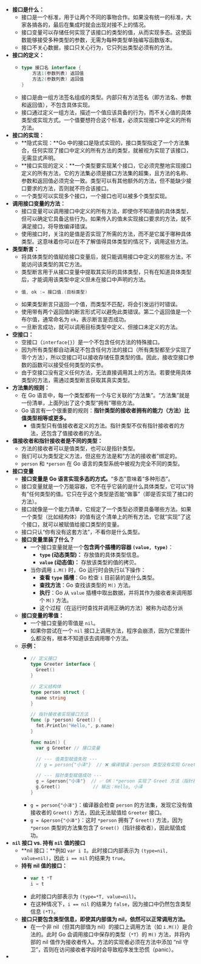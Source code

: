 - **接口是什么：**
	- 接口是一个标准，用于让两个不同的事物合作。如果没有统一的标准，大家各搞各的，最后在集成时就会出现对接不上的情况。
	- 接口变量可以存储任何实现了该接口的类型的值，从而实现多态。这使函数能够接受多种类型的参数，无需为每种类型单独编写函数版本。
	- 接口不关心数据，接口只关心行为，它只列出类型必须有的方法。
- **接口的定义：**
	- ```go
	  type 接口名 interface {
	      方法1(参数列表) 返回值
	      方法2(参数列表) 返回值
	  }
	  ```
	- 接口是由一组方法签名组成的类型。内部只有方法签名（即方法名、参数和返回值），不包含具体实现。
	- 接口通过定义一组方法，描述一个值应该具备的行为，而不关心值的具体类型或实现方式。一个值要想符合这个标准，必须实现接口中定义的所有方法。
- **接口的实现：**
	- **隐式实现：**Go 中的接口是隐式实现的，接口类型指定了一个方法集合，任何实现了接口中定义的所有方法的类型，就被视为实现了该接口，无需显式声明。
	- **接口实现的定义：**一个类型要实现某个接口，它必须完整地实现接口定义的所有方法，它的方法集必须是接口方法集的超集，且方法的名称、参数和返回值必须完全一致。类型可以有其他额外的方法，但不能缺少接口要求的方法，否则就不符合该接口。
	- 一个类型可以实现多个接口，一个接口也可以被多个类型实现。
- **调用接口变量的方法：**
	- 接口变量可以调用接口中定义的所有方法，即使你不知道值的具体类型，但可以确定它具备这些行为。如果传入的值未实现接口要求的方法，就不满足接口，将导致编译错误。
	- 使用接口时，关注的是值是否实现了所需的方法，而不是它属于哪种具体类型。这意味着你可以在不了解值得具体类型的情况下，调用这些方法。
- **类型断言：**
	- 将具体类型的值赋给接口变量后，就只能调用接口中定义的那些方法，不能访问该类型的其它方法。
	- 类型断言用于从接口变量中提取其实际的具体类型，只有在知道具体类型后，才能调用该类型中定义但未在接口中声明的方法。
	- ```go
	  值, ok := 接口值.(目标类型)
	  ```
	- 如果类型断言只返回一个值，而类型不匹配，将会引发运行时错误。
	- 使用带有两个返回值的断言形式可以避免此类错误。第二个返回值是一个布尔值，通常命名为 `ok`，表示断言是否成功。
	- 一旦断言成功，就可以调用目标类型中定义、但接口未定义的方法。
- **空接口：**
	- 空接口（`interface{}`）是一个不包含任何方法的特殊接口。
	- 因为所有类型都自动满足不包含任何方法的接口（所有类型都至少实现了零个方法），所以空接口可以接收存储任意类型的值。因此，接收空接口参数的函数可以接受任何类型的实参。
	- 由于空接口没有定义任何方法，无法直接调用其上的方法。若要使用具体类型的方法，需通过类型断言获取其真实类型。
- **方法集的规则：**
	- 在 Go 语言中，每一个类型都有一个与它关联的“方法集”。“方法集”就是一份清单，上面列出了这个类型“拥有”哪些方法。
	- Go 语言有一个很重要的规则：**指针类型的接收者拥有的能力（方法）比值类型相等或更多。**
		- 值类型只有值接收者定义的方法。指针类型不仅有指针接收者的方法，还包含了值接收者的方法。
- **值接收者和指针接收者是不同的类型：**
	- 方法的接收者可以是值类型，也可以是指针类型。
	- 我们可以为类型定义方法，但这些方法是和“方法的接收者”绑定的。
	- `person` 和 `*person` 在 Go 语言的类型系统中被视为完全不同的类型。
- **接口变量**
	- **接口变量是 Go 语言实现多态的方式。**“多态”意味着“多种形态”。
	- 接口变量就是一个万能容器，它不在乎它装的是什么具体类型，它可以“持有”任何类型的值。它只在乎这个类型是否能“做事”（即是否实现了接口的方法）。
	- 接口就像是一个能力清单，它规定了一个类型必须要具备哪些方法。如果一个类型（比如结构体）的值有这个清单上的所有方法，它就“实现”了这个接口，就可以被赋值给接口类型的变量。
	- 接口只认“你有没有这套方法”，不看你是什么类型。
	- **接口变量里装了什么？**
		- 一个接口变量就是一个**包含两个插槽的容器 `(value, type)`**：
			- **`type` (动态类型)：** 存放值的具体类型信息。
			- **`value` (动态值)：** 存放该类型的值的拷贝。
		- 当你调用 `i.M()` 时，Go 运行时会执行以下操作：
			- **查看 `type` 插槽**：Go 检查 `i` 目前装的是什么类型。
			- **查找方法**：Go 查找该类型的 `M()` 方法。
			- **执行**：Go 从 `value` 插槽中取出数据，并将其作为接收者来调用那个 `M()` 方法。
			- 这个过程（在运行时查找并调用正确的方法）被称为动态分派
	- **接口变量的零值：**
		- 一个接口变量的零值是 `nil`。
		- 如果你尝试在一个 `nil` 接口上调用方法，程序会崩溃，因为它里面什么都没有，根本不知道该去调用哪个方法。
	- **示例：**
		- ```go
		  // 定义接口
		  type Greeter interface {
		  	Greet()
		  }
		  
		  // 定义结构体
		  type person struct {
		  	name string
		  }
		  
		  // 指针接收者实现接口方法
		  func (p *person) Greet() {
		  	fmt.Println("Hello,", p.name)
		  }
		  
		  func main() {
		  	var g Greeter // 接口变量
		  
		  	// --- 值类型赋值失败 ---
		  	// g = person{"小泽"}  // ❌ 编译错误：person 类型没有实现 Greet 方法（它没有指针接收者）
		  
		  	// --- 指针类型赋值成功 ---
		  	g = &person{"小泽"}  // ✅ OK：*person 实现了 Greet 方法（指针接收者）
		  	g.Greet()            // 输出：Hello, 小泽
		  }
		  ```
		- `g = person{"小泽"}`：编译器会检查 `person` 的方法集，发现它没有值接收者的 `Greet()` 方法，因此无法赋值给 `Greeter` 接口。
		- `g = &person{"小泽"}`：这时 `*person` 拥有了 `Greet()` 方法，因为 `*person` 类型的方法集包含了 `Greet()`（指针接收者），因此赋值成功。
- **`nil` 接口 vs. 持有 `nil` 值的接口**
	- **nil 接口：**例如 `var i I`。此时接口内部表示为 `(type=nil, value=nil)`，因此 `i == nil` 的结果为 `true`。
	- **持有 nil 值的接口：**
		- ```go
		  var t *T
		  i = t
		  ```
		- 此时接口内部表示为 `(type=*T, value=nil)`。
		- 在这种情况下，`i == nil` 的结果为 `false`，因为接口中仍然包含类型信息 `(*T)`。
	- **接口只要包含类型信息，即使其内部值为 nil，依然可以正常调用方法。**
		- 在一个非 nil（但其内部值为 nil）的接口上调用方法（如 `i.M()`）是合法的。此时 Go 会调用接口中保存的类型（`*T`）的 `M()` 方法，并将内部的 nil 值作为接收者传入。方法的实现者必须在方法中添加 “nil 守卫”，否则在访问接收者字段时会导致程序发生恐慌（panic）。
-